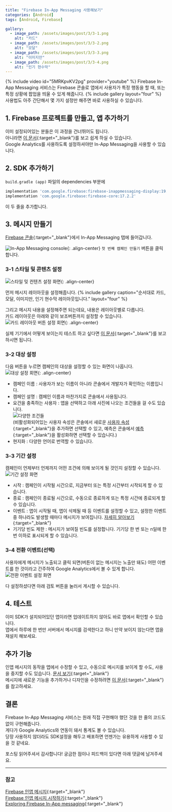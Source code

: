 ```yaml
---
title: "Firebase In-App Messaging 사용해보기"
categories: [Android]
tags: [Android, Firebase]

gallery:
  - image_path: /assets/images/post/3/3-1.png
    alt: "카드"
  - image_path: /assets/images/post/3/3-2.png
    alt: "모달"
  - image_path: /assets/images/post/3/3-3.png
    alt: "이미지만"
  - image_path: /assets/images/post/3/3-4.png
    alt: "인기 현수막"
---
```

{% include video id="5MRKpvKV2pg" provider="youtube" %}
Firebase In-App Messaging 서비스는 Firebase 콘솔로 앱에서 사용자가 특정 행동을 할 때, 또는 특정 상황에 팝업을 띄울 수 있게 해줍니다.
{% include gallery layout="four" %}
사용법도 아주 간단해서 몇 가지 설정만 해주면 바로 사용하실 수 있습니다.  

## 1. Firebase 프로젝트를 만들고, 앱 추가하기
이미 설정되어있는 분들은 이 과정을 건너뛰어도 됩니다.  
아니라면 [이 문서](https://firebase.google.com/docs/android/setup){:target="_blank"}를 보고 쉽게 하실 수 있습니다.  
Google Analytics를 사용하도록 설정하셔야만 In-App Messaging을 사용할 수 있습니다.

## 2. SDK 추가하기
`build.gradle (app)` 파일의 dependencies 부분에
```gradle
implementation 'com.google.firebase:firebase-inappmessaging-display:19.0.3'
implementation 'com.google.firebase:firebase-core:17.2.2'
```
이 두 줄을 추가합니다.

## 3. 메시지 만들기
[Firebase 콘솔](https://console.firebase.google.com){:target="_blank"}에서 In-App Messaging 탭에 들어갑니다.  

![In-App Messaging console](/assets/images/post/3/1.png){: .align-center}
`첫 번째 캠페인 만들기` 버튼을 클릭합니다.

### 3-1 스타일 및 콘텐츠 설정
![스타일 밎 컨텐츠 설정 화면](/assets/images/post/3/2.png){: .align-center}  

먼저 메시지 레이아웃을 설정해줍니다.
{% include gallery caption="순서대로 카드, 모달, 이미지만, 인기 현수막 레이아웃입니다." layout="four" %}

그리고 메시지 내용을 설정해주면 되는데요, 내용은 레이아웃별로 다릅니다.  
카드 레이아웃은 아래와 같이 보조버튼까지 설정할 수 있습니다.
![카드 레이아웃 버튼 설정 회면](/assets/images/post/3/4.png){: .align-center}  

실제 기기에서 어떻게 보이는지 테스트 하고 싶다면 [이 문서](https://firebase.google.com/docs/in-app-messaging/get-started?authuser=0&platform=android#get_your_apps_instance_id){:target="_blank"}를 보고 하시면 됩니다.

### 3-2 대상 설정
다음 버튼을 누르면 캠페인의 대상을 설정할 수 있는 화면이 나옵니다.
![대상 설정 회면](/assets/images/post/3/5.png){: .align-center}  

- 캠페인 이름 : 사용자가 보는 이름이 아니라 콘솔에서 개발자가 확인하는 이름입니다.
- 캠페인 설명 : 캠페인 이름과 마찬가지로 콘솔에서 사용됩니다.
- 요건을 충족하는 사용자 : 앱을 선택하고 아래 사진에 나오는 조건들을 걸 수도 있습니다.  
![다양한 조건들](/assets/images/post/3/6.png)  
 (비활성화되어있는 사용자 속성은 콘솔에서 새로운 [사용자 속성](https://firebase.google.com/docs/analytics/user-properties?platform=android&authuser=0){:target="_blank"}을 추가하면 선택할 수 있고, 예측은 콘솔에서 [예측](https://firebase.google.com/docs/predictions?authuser=0){:target="_blank"}을 활성화하면 선택할 수 있습니다.)
- 현지화 : 다양한 언어로 번역할 수 있습니다.

### 3-3 기간 설정
캠페인이 언제부터 언제까지 어떤 조건에 의해 보이게 될 것인지 설정할 수 있습니다.
![기간 설정 화면](/assets/images/post/3/7.png)

- 시작 : 캠페인이 시작될 시간으로, 지금부터 또는 특정 시간부터 시작되게 할 수 있습니다.
- 종료 : 캠페인이 종료될 시간으로, 수동으로 종료하게 또는 특정 시간에 종료되게 할 수 있습니다.
- 이벤트 : 앱이 시작될 때, 앱이 삭제될 때 등 이벤트를 설정할 수 있고, 설정한 이벤트 중 하나라도 발생할 때마다 메시지가 보여집니다. [자세히 알아보기](https://firebase.google.com/docs/analytics/android/events?authuser=0){:target="_blank"}
- 기기당 빈도  제한 : 메시지가 보여질 빈도를 설정합니다. 기기당 한 번 또는 n일에 한번 이하로 표시되게 할 수 있습니다.

### 3-4 전환 이벤트(선택)
사용자에게 메시지가 노출되고 클릭 되면(버튼이 없는 메시지는 노출만 돼도) 어떤 이벤트를 한 것이라고 간주하여 Google Analytics에서 볼 수 있게 합니다.
![전환 이벤트 설정 화면](/assets/images/post/3/8.png)  

다 설정하셨다면 아래 검토 버튼을 눌러서 게시할 수 있습니다.

## 4. 테스트
이미 SDK가 설치되어있던 앱이라면 업데이트하지 않아도 바로 앱에서 확인할 수 있습니다.  
앱에서 하루에 한 번만 서버에서 메시지를 검색한다고 하니 만약 보이지 않는다면 앱을 재설치 해보세요.  

## 추가 기능
인앱 메시지의 동작을 앱에서 수정할 수 있고, 수동으로 메시지를 보이게 할 수도, 사용을 중지할 수도 있습니다. [문서 보기](https://firebase.google.com/docs/in-app-messaging/modify-message-behavior?authuser=0&platform=android){:target="_blank"}  
메시지에 새로운 기능을 추가하거나 디자인을 수정하려면 [이 문서](https://firebase.google.com/docs/in-app-messaging/customize-messages?authuser=0&platform=android){:target="_blank"}를 참고하세요.

## 결론
Firebase In-App Messaging 서비스는 원래 직접 구현해야 했던 것을 한 줄의 코드도 없이 구현해줍니다.  
게다가 Google Analytics와 연동이 돼서 통계도 볼 수 있습니다.  
당장 사용하지 않더라도 SDK설정을 해두고 배포하면 언젠가는 유용하게 사용할 수 있을 것 같네요.  

포스팅 읽어주셔서 감사합니다! 궁금한 점이나 피드백이 있다면 아래 댓글에 남겨주세요.

---
### 참고
[Firebase 인앱 메시지](https://firebase.google.com/docs/in-app-messaging?authuser=0){:target="_blank"}  
[Firebase 인앱 메시지 시작하기](https://firebase.google.com/docs/in-app-messaging/get-started?authuser=0&platform=android){:target="_blank"}  
[Exploring Firebase In-App messaging](https://medium.com/coding-blocks/exploring-firebase-in-app-messaging-e3cbcf3d6895){:target="_blank"}